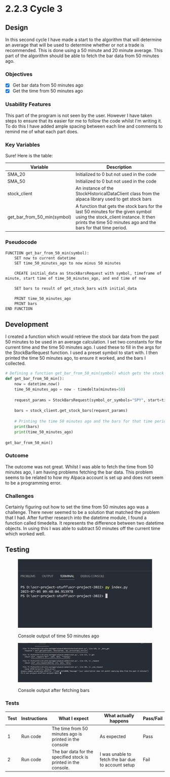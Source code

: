 # 2.2.3 Cycle 3

## Design

In this second cycle I have made a start to the algorithm that will determine an average that will be used to determine whether or not a trade is recommended. This is done using a 50 minute and 20 minute average. This part of the algorithm should be able to fetch the bar data from 50 minutes ago.

### Objectives

* [x] Get bar data from 50 minutes ago
* [x] Get the time from 50 minutes ago

### Usability Features

This part of the program is not seen by the user. However I have taken steps to ensure that its easier for me to follow the code whilst I'm writing it. To do this I have added ample spacing between each line and comments to remind me of what each part does.

### Key Variables

Sure! Here is the table:

| Variable                        | Description                                                                                                                                                                                  |
| ------------------------------- | -------------------------------------------------------------------------------------------------------------------------------------------------------------------------------------------- |
| SMA\_20                         | Initialized to 0 but not used in the code                                                                                                                                                    |
| SMA\_50                         | Initialized to 0 but not used in the code                                                                                                                                                    |
| stock\_client                   | An instance of the StockHistoricalDataClient class from the alpaca library used to get stock bars                                                                                            |
| get\_bar\_from\_50\_min(symbol) | A function that gets the stock bars for the last 50 minutes for the given symbol using the stock\_client instance. It then prints the time 50 minutes ago and the bars for that time period. |

### Pseudocode

```
FUNCTION get_bar_from_50_min(symbol):
    SET now to current datetime
    SET time_50_minutes_ago to now minus 50 minutes

    CREATE initial_data as StockBarsRequest with symbol, timeframe of minute, start time of time_50_minutes_ago, and end time of now

    SET bars to result of get_stock_bars with initial_data

    PRINT time_50_minutes_ago
    PRINT bars
END FUNCTION

```

## Development

I created a function which would retrieve the stock bar data from the past 50 minutes to be used in an average calculation. I set two constants for the current time and the time 50 minutes ago. I used these to fill in the args for the StockBarRequest function. I used a preset symbol to start with. I then printed the time 50 minutes ago, to ensure it worked, and the bars I collected.

```python
# Defining a function get_bar_from_50_min(symbol) which gets the stock bars for the last 50 minutes for the given symbol
def get_bar_from_50_min():
    now = datetime.now()
    time_50_minutes_ago = now - timedelta(minutes=50)

    request_params = StockBarsRequest(symbol_or_symbols="SPY", start=time_50_minutes_ago, end=now, timeframe=TimeFrame.Minute)

    bars = stock_client.get_stock_bars(request_params)

    # Printing the time 50 minutes ago and the bars for that time period.
    print(bars)
    print(time_50_minutes_ago)

get_bar_from_50_min()
```

### Outcome

The outcome was not great. Whilst I was able to fetch the time from 50 minutes ago, I am having problems fetching the bar data. This problem seems to be related to how my Alpaca account is set up and does not seem to be a programming error.

### Challenges

Certainly figuring out how to set the time from 50 minutes ago was a challenge. There never seemed to be a solution that matched the problem that I had. After further research into the datetime module, I found a function called timedelta. It represents the difference between two datetime objects. In using this I was able to subtract 50 minutes off the current time which worked well.

## Testing

<figure><img src="../.gitbook/assets/image (3) (1).png" alt=""><figcaption><p>Console output of time 50 minutes ago</p></figcaption></figure>

<figure><img src="../.gitbook/assets/image (5).png" alt=""><figcaption><p>Console output after fetching bars</p></figcaption></figure>

### Tests

| Test | Instructions | What I expect                                                   | What actually happens                              | Pass/Fail |
| ---- | ------------ | --------------------------------------------------------------- | -------------------------------------------------- | --------- |
| 1    | Run code     | The time from 50 minutes ago is printed in the console          | As expected                                        | Pass      |
| 2    | Run code     | The bar data for the specified stock is printed in the console. | I was unable to fetch the bar due to account setup | Fail      |

